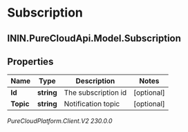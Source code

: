 # Subscription

## ININ.PureCloudApi.Model.Subscription

## Properties

|Name | Type | Description | Notes|
|------------ | ------------- | ------------- | -------------|
| **Id** | **string** | The subscription id | [optional] |
| **Topic** | **string** | Notification topic | [optional] |



_PureCloudPlatform.Client.V2 230.0.0_
